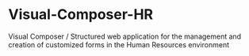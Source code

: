 # Visual-Composer-HR
Visual Composer / Structured web application for the management and creation of customized forms in the Human Resources environment
